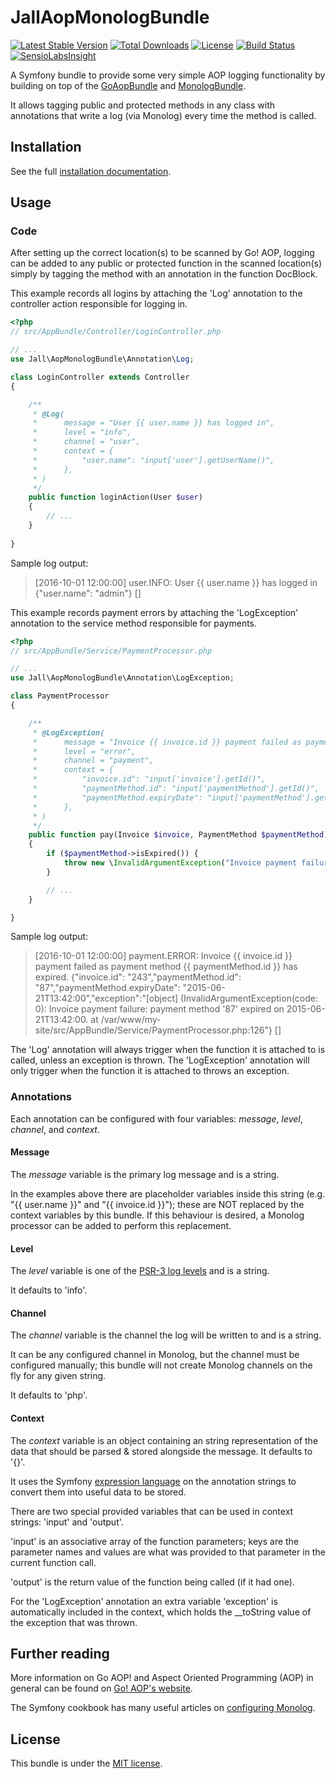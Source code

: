 JallAopMonologBundle
====================

[![Latest Stable Version](https://poser.pugx.org/jall/aop-monolog-bundle/v/stable)](https://packagist.org/packages/jall/aop-monolog-bundle)
[![Total Downloads](https://poser.pugx.org/jall/aop-monolog-bundle/downloads)](https://packagist.org/packages/jall/aop-monolog-bundle)
[![License](https://poser.pugx.org/jall/aop-monolog-bundle/license)](https://packagist.org/packages/jall/aop-monolog-bundle)
[![Build Status](https://travis-ci.org/jall/AopMonologBundle.svg?branch=master)](https://travis-ci.org/jall/AopMonologBundle)
[![SensioLabsInsight](https://insight.sensiolabs.com/projects/4b8fba47-71ab-4d62-9759-8103b977ff2c/mini.png)](https://insight.sensiolabs.com/projects/4b8fba47-71ab-4d62-9759-8103b977ff2c)

A Symfony bundle to provide some very simple AOP logging functionality by building on top of the [GoAopBundle][1] and 
[MonologBundle][2].

It allows tagging public and protected methods in any class with annotations that write a log (via Monolog) every time 
the method is called.

Installation
------------

See the full [installation documentation][3].

Usage
-----

### Code ###

After setting up the correct location(s) to be scanned by Go! AOP, logging can be added to any public or protected 
function in the scanned location(s) simply by tagging the method with an annotation in the function DocBlock.

This example records all logins by attaching the 'Log' annotation to the controller action responsible for
logging in.

```php
<?php
// src/AppBundle/Controller/LoginController.php

// ...
use Jall\AopMonologBundle\Annotation\Log;

class LoginController extends Controller
{

    /**
     * @Log(
     *      message = "User {{ user.name }} has logged in",
     *      level = "info",
     *      channel = "user",
     *      context = {
     *          "user.name": "input['user'].getUserName()",
     *      },
     * )
     */
    public function loginAction(User $user)
    {
        // ... 
    }
    
}
```

Sample log output:
> [2016-10-01 12:00:00] user.INFO: User {{ user.name }} has logged in {"user.name": "admin"} []

This example records payment errors by attaching the 'LogException' annotation to the service method 
responsible for payments.

```php
<?php
// src/AppBundle/Service/PaymentProcessor.php

// ...
use Jall\AopMonologBundle\Annotation\LogException;

class PaymentProcessor
{

    /**
     * @LogException(
     *      message = "Invoice {{ invoice.id }} payment failed as payment method {{ paymentMethod.id }} has expired.",
     *      level = "error",
     *      channel = "payment",
     *      context = {
     *          "invoice.id": "input['invoice'].getId()",
     *          "paymentMethod.id": "input['paymentMethod'].getId()",
     *          "paymentMethod.expiryDate": "input['paymentMethod'].getExpiryDate().format(DATE_ISO8601)",
     *      },
     * )
     */
    public function pay(Invoice $invoice, PaymentMethod $paymentMethod)
    {
        if ($paymentMethod->isExpired()) {
            throw new \InvalidArgumentException("Invoice payment failure: payment method '{$paymentMethod->getId()}' expired on {$paymentMethod->getExpiryDate()->format(DATE_ISO8601)}.");
        }

        // ... 
    }

}
```

Sample log output:
> [2016-10-01 12:00:00] payment.ERROR: Invoice {{ invoice.id }} payment failed as payment method {{ paymentMethod.id }} has expired. {"invoice.id": "243","paymentMethod.id": "87","paymentMethod.expiryDate": "2015-06-21T13:42:00","exception":"[object] (InvalidArgumentException(code: 0): Invoice payment failure: payment method '87' expired on 2015-06-21T13:42:00. at /var/www/my-site/src/AppBundle/Service/PaymentProcessor.php:126"} []

The 'Log' annotation will always trigger when the function it is attached to is called, unless an exception is thrown.
The 'LogException' annotation will only trigger when the function it is attached to throws an exception.

### Annotations ###

Each annotation can be configured with four variables: _message_, _level_, _channel_, and _context_.

#### Message ####

The _message_ variable is the primary log message and is a string.

In the examples above there are placeholder variables inside this string (e.g. "{{ user.name }}" and "{{ invoice.id }}"); 
these are NOT replaced by the context variables by this bundle. 
If this behaviour is desired, a Monolog processor can be added to perform this replacement.

#### Level ####

The _level_ variable is one of the [PSR-3 log levels][5] and is a string.

It defaults to 'info'. 

#### Channel ####

The _channel_ variable is the channel the log will be written to and is a string.

It can be any configured channel in Monolog, but the channel must be configured manually; 
this bundle will not create Monolog channels on the fly for any given string.

It defaults to 'php'.

#### Context ####

The _context_ variable is an object containing an string representation of the data that should be parsed & stored 
alongside the message. It defaults to '{}'.

It uses the Symfony [expression language][5] on the annotation strings to convert them into useful data to be stored.

There are two special provided variables that can be used in context strings: 'input' and 'output'.

'input' is an associative array of the function parameters; keys are the parameter names and values are what was 
provided to that parameter in the current function call.

'output' is the return value of the function being called (if it had one).

For the 'LogException' annotation an extra variable 'exception' is automatically included in the context, which holds 
the __toString value of the exception that was thrown.

Further reading
---------------

More information on Go AOP! and Aspect Oriented Programming (AOP) in general can be found on [Go! AOP's website][6].

The Symfony cookbook has many useful articles on [configuring Monolog][7].

License
-------

This bundle is under the [MIT license][8].

[1]: https://github.com/goaop/goaop-symfony-bundle
[2]: https://github.com/symfony/monolog-bundle
[3]: https://github.com/jall/AopMonologBundle/blob/master/Resources/doc/install.md
[4]: https://github.com/php-fig/fig-standards/blob/master/accepted/PSR-3-logger-interface.md#5-psrlogloglevel
[5]: http://symfony.com/doc/current/components/expression_language.html
[6]: http://go.aopphp.com/docs/
[7]: http://symfony.com/doc/current/logging.html
[8]: https://github.com/jall/AopMonologBundle/blob/master/LICENSE
